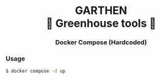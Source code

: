 <h1 align="center">
    <span>GARTHEN</span>
    <br>
    <span>🌱 Greenhouse tools 🌱</span>
</h1>

<h3 align="center">Docker Compose (Hardcoded)</span>

### Usage

```bash
$ docker compose -d up
```
